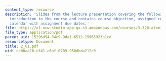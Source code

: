```yaml
---
content_type: resource
description: 'Slides from the lecture presentation covering the following topics:
  introduction to the course and contains course objective, assigned readings, and
  calendar with assignment due dates.'
file: https://ol-ocw-studio-app-qa.s3.amazonaws.com/courses/3-320-atomistic-computer-modeling-of-materials-sma-5107-spring-2005/ce00aa10ef41c6af0709958dbda212c0_2_01.pdf
file_type: application/pdf
parent_uid: 15296d54-84c9-9da1-6512-15965923b1cd
resourcetype: Document
title: 2_01.pdf
uid: ce00aa10-ef41-c6af-0709-958dbda212c0
---
```

